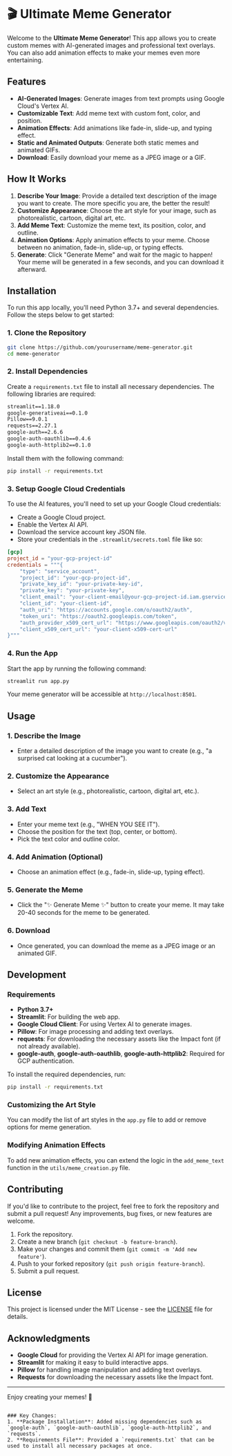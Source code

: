 
# 🎬 Ultimate Meme Generator

Welcome to the **Ultimate Meme Generator**! This app allows you to create custom memes with AI-generated images and professional text overlays. You can also add animation effects to make your memes even more entertaining.

## Features

- **AI-Generated Images**: Generate images from text prompts using Google Cloud's Vertex AI.
- **Customizable Text**: Add meme text with custom font, color, and position.
- **Animation Effects**: Add animations like fade-in, slide-up, and typing effect.
- **Static and Animated Outputs**: Generate both static memes and animated GIFs.
- **Download**: Easily download your meme as a JPEG image or a GIF.

## How It Works

1. **Describe Your Image**: Provide a detailed text description of the image you want to create. The more specific you are, the better the result!
2. **Customize Appearance**: Choose the art style for your image, such as photorealistic, cartoon, digital art, etc.
3. **Add Meme Text**: Customize the meme text, its position, color, and outline.
4. **Animation Options**: Apply animation effects to your meme. Choose between no animation, fade-in, slide-up, or typing effects.
5. **Generate**: Click "Generate Meme" and wait for the magic to happen! Your meme will be generated in a few seconds, and you can download it afterward.

## Installation

To run this app locally, you'll need Python 3.7+ and several dependencies. Follow the steps below to get started:

### 1. Clone the Repository

```bash
git clone https://github.com/yourusername/meme-generator.git
cd meme-generator
```

### 2. Install Dependencies

Create a `requirements.txt` file to install all necessary dependencies. The following libraries are required:

```txt
streamlit==1.18.0
google-generativeai==0.1.0
Pillow==9.0.1
requests==2.27.1
google-auth==2.6.6
google-auth-oauthlib==0.4.6
google-auth-httplib2==0.1.0
```

Install them with the following command:

```bash
pip install -r requirements.txt
```

### 3. Setup Google Cloud Credentials

To use the AI features, you'll need to set up your Google Cloud credentials:

- Create a Google Cloud project.
- Enable the Vertex AI API.
- Download the service account key JSON file.
- Store your credentials in the `.streamlit/secrets.toml` file like so:

```toml
[gcp]
project_id = "your-gcp-project-id"
credentials = """{
    "type": "service_account",
    "project_id": "your-gcp-project-id",
    "private_key_id": "your-private-key-id",
    "private_key": "your-private-key",
    "client_email": "your-client-email@your-gcp-project-id.iam.gserviceaccount.com",
    "client_id": "your-client-id",
    "auth_uri": "https://accounts.google.com/o/oauth2/auth",
    "token_uri": "https://oauth2.googleapis.com/token",
    "auth_provider_x509_cert_url": "https://www.googleapis.com/oauth2/v1/certs",
    "client_x509_cert_url": "your-client-x509-cert-url"
}"""
```

### 4. Run the App

Start the app by running the following command:

```bash
streamlit run app.py
```

Your meme generator will be accessible at `http://localhost:8501`.

## Usage

### 1. **Describe the Image**
   - Enter a detailed description of the image you want to create (e.g., "a surprised cat looking at a cucumber").

### 2. **Customize the Appearance**
   - Select an art style (e.g., photorealistic, cartoon, digital art, etc.).
   
### 3. **Add Text**
   - Enter your meme text (e.g., "WHEN YOU SEE IT").
   - Choose the position for the text (top, center, or bottom).
   - Pick the text color and outline color.

### 4. **Add Animation (Optional)**
   - Choose an animation effect (e.g., fade-in, slide-up, typing effect).
   
### 5. **Generate the Meme**
   - Click the "✨ Generate Meme ✨" button to create your meme. It may take 20-40 seconds for the meme to be generated.
   
### 6. **Download**
   - Once generated, you can download the meme as a JPEG image or an animated GIF.

## Development

### Requirements

- **Python 3.7+**
- **Streamlit**: For building the web app.
- **Google Cloud Client**: For using Vertex AI to generate images.
- **Pillow**: For image processing and adding text overlays.
- **requests**: For downloading the necessary assets like the Impact font (if not already available).
- **google-auth**, **google-auth-oauthlib**, **google-auth-httplib2**: Required for GCP authentication.

To install the required dependencies, run:

```bash
pip install -r requirements.txt
```

### Customizing the Art Style

You can modify the list of art styles in the `app.py` file to add or remove options for meme generation.

### Modifying Animation Effects

To add new animation effects, you can extend the logic in the `add_meme_text` function in the `utils/meme_creation.py` file.

## Contributing

If you'd like to contribute to the project, feel free to fork the repository and submit a pull request! Any improvements, bug fixes, or new features are welcome.

1. Fork the repository.
2. Create a new branch (`git checkout -b feature-branch`).
3. Make your changes and commit them (`git commit -m 'Add new feature'`).
4. Push to your forked repository (`git push origin feature-branch`).
5. Submit a pull request.

## License

This project is licensed under the MIT License - see the [LICENSE](LICENSE) file for details.

## Acknowledgments

- **Google Cloud** for providing the Vertex AI API for image generation.
- **Streamlit** for making it easy to build interactive apps.
- **Pillow** for handling image manipulation and adding text overlays.
- **Requests** for downloading the necessary assets like the Impact font.

---

Enjoy creating your memes! 🎉
```

### Key Changes:
1. **Package Installation**: Added missing dependencies such as `google-auth`, `google-auth-oauthlib`, `google-auth-httplib2`, and `requests`.
2. **Requirements File**: Provided a `requirements.txt` that can be used to install all necessary packages at once.
   
